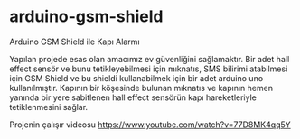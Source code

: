# arduino-gsm-shield
Arduino GSM Shield ile Kapı Alarmı

Yapılan projede esas olan amacımız ev güvenliğini sağlamaktır. Bir adet hall effect sensör ve bunu tetikleyebilmesi için mıknatıs, SMS bilirimi atabilmesi için GSM Shield ve bu shieldi kullanabilmek için bir adet arduino uno kullanılmıştır. Kapının bir köşesinde bulunan mıknatıs ve kapının hemen yanında bir yere sabitlenen hall effect sensörün kapı hareketleriyle tetiklenmesini sağlar.

Projenin çalışır videosu 
https://www.youtube.com/watch?v=77D8MK4qq5Y

